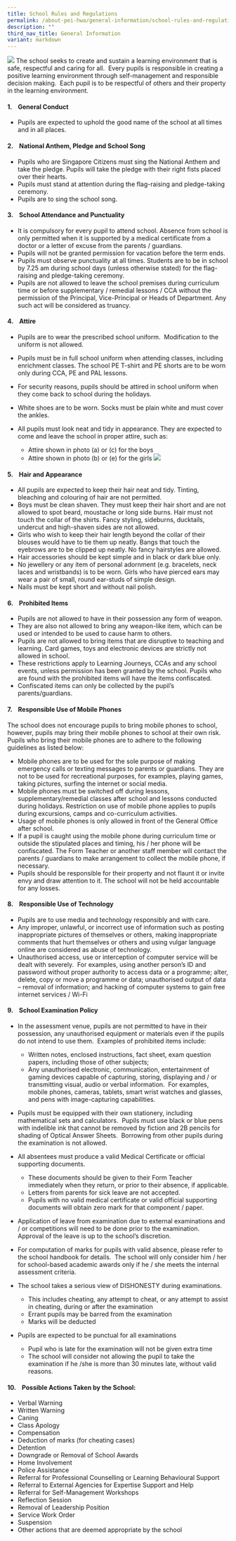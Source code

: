 ```yaml
---
title: School Rules and Regulations
permalink: /about-pei-hwa/general-information/school-rules-and-regulations/
description: ""
third_nav_title: General Information
variant: markdown
---
```

![](/images/Website%20Banners%20Subpage/948x260%20masterhead%20-%20About%20Pei%20Hwa4.jpg)
The school seeks to create and sustain a learning environment that is safe, respectful and caring for all.  Every pupils is responsible in creating a positive learning environment through self-management and responsible decision making.  Each pupil is to be respectful of others and their property in the learning environment.

  

#### 1.    General Conduct

*   Pupils are expected to uphold the good name of the school at all times and in all places.

  

#### 2.    National Anthem, Pledge and School Song

*   Pupils who are Singapore Citizens must sing the National Anthem and take the pledge. Pupils will take the pledge with their right fists placed over their hearts.
*   Pupils must stand at attention during the flag-raising and pledge-taking ceremony.
*   Pupils are to sing the school song.

  

#### 3.    School Attendance and Punctuality

*   It is compulsory for every pupil to attend school. Absence from school is only permitted when it is supported by a medical certificate from a doctor or a letter of excuse from the parents / guardians.
*   Pupils will not be granted permission for vacation before the term ends.
*   Pupils must observe punctuality at all times. Students are to be in school by 7.25 am during school days (unless otherwise stated) for the flag-raising and pledge-taking ceremony.
*   Pupils are not allowed to leave the school premises during curriculum time or before supplementary / remedial lessons / CCA without the permission of the Principal, Vice-Principal or Heads of Department. Any such act will be considered as truancy.

  

#### 4.    Attire

*   Pupils are to wear the prescribed school uniform.  Modification to the uniform is not allowed.
*   Pupils must be in full school uniform when attending classes, including enrichment classes. The school PE T-shirt and PE shorts are to be worn only during CCA, PE and PAL lessons.
*   For security reasons, pupils should be attired in school uniform when they come back to school during the holidays.
*   White shoes are to be worn. Socks must be plain white and must cover the ankles.
* All pupils must look neat and tidy in appearance. They are expected to come and leave the school in proper attire, such as:
    
    *   Attire shown in photo (a) or (c) for the boys
    *   Attire shown in photo (b) or (e) for the girls
![](/images/school%20uniforms%20jpeg.jpg)


#### 5.    Hair and Appearance

*   All pupils are expected to keep their hair neat and tidy. Tinting, bleaching and colouring of hair are not permitted.
*   Boys must be clean shaven. They must keep their hair short and are not allowed to spot beard, moustache or long side burns. Hair must not touch the collar of the shirts. Fancy styling, sideburns, ducktails, undercut and high-shaven sides are not allowed.
*   Girls who wish to keep their hair length beyond the collar of their blouses would have to tie them up neatly. Bangs that touch the eyebrows are to be clipped up neatly. No fancy hairstyles are allowed.
*   Hair accessories should be kept simple and in black or dark blue only.
*   No jewellery or any item of personal adornment (e.g. bracelets, neck laces and wristbands) is to be worn. Girls who have pierced ears may wear a pair of small, round ear-studs of simple design.
*   Nails must be kept short and without nail polish.

  

#### 6.    Prohibited Items

*   Pupils are not allowed to have in their possession any form of weapon.
*   They are also not allowed to bring any weapon-like item, which can be used or intended to be used to cause harm to others.
*   Pupils are not allowed to bring items that are disruptive to teaching and learning. Card games, toys and electronic devices are strictly not allowed in school.
*   These restrictions apply to Learning Journeys, CCAs and any school events, unless permission has been granted by the school. Pupils who are found with the prohibited items will have the items confiscated. 
*   Confiscated items can only be collected by the pupil’s parents/guardians.

  

#### 7.    Responsible Use of Mobile Phones

  

The school does not encourage pupils to bring mobile phones to school, however, pupils may bring their mobile phones to school at their own risk. Pupils who bring their mobile phones are to adhere to the following guidelines as listed below:

  

*   Mobile phones are to be used for the sole purpose of making emergency calls or texting messages to parents or guardians. They are not to be used for recreational purposes, for examples, playing games, taking pictures, surfing the internet or social media.
*   Mobile phones must be switched off during lessons, supplementary/remedial classes after school and lessons conducted during holidays. Restriction on use of mobile phone applies to pupils during excursions, camps and co-curriculum activities.
*   Usage of mobile phones is only allowed in front of the General Office after school.
*   If a pupil is caught using the mobile phone during curriculum time or outside the stipulated places and timing, his / her phone will be confiscated. The Form Teacher or another staff member will contact the parents / guardians to make arrangement to collect the mobile phone, if necessary.
*   Pupils should be responsible for their property and not flaunt it or invite envy and draw attention to it. The school will not be held accountable for any losses.

  

#### 8.    Responsible Use of Technology

*   Pupils are to use media and technology responsibly and with care. 
*   Any improper, unlawful, or incorrect use of information such as posting inappropriate pictures of themselves or others, making inappropriate comments that hurt themselves or others and using vulgar language online are considered as abuse of technology.
*   Unauthorised access, use or interception of computer service will be dealt with severely.  For examples, using another person’s ID and password without proper authority to access data or a programme; alter, delete, copy or move a programme or data; unauthorised output of data – removal of information; and hacking of computer systems to gain free internet services / Wi-Fi

  

#### 9.    School Examination Policy

*   In the assessment venue, pupils are not permitted to have in their possession, any unauthorised equipment or materials even if the pupils do not intend to use them.  Examples of prohibited items include:
	* Written notes, enclosed instructions, fact sheet, exam question papers, including those of other subjects;
	* Any unauthorised electronic, communication, entertainment of gaming devices capable of capturing, storing, displaying and / or transmitting visual, audio or verbal information.  For examples, mobile phones, cameras, tablets, smart wrist watches and glasses, and pens with image-capturing capabilities.


*   Pupils must be equipped with their own stationery, including mathematical sets and calculators.  Pupils must use black or blue pens with indelible ink that cannot be removed by fiction and 2B pencils for shading of Optical Answer Sheets.  Borrowing from other pupils during the examination is not allowed.

  

*   All absentees must produce a valid Medical Certificate or official supporting documents.

	* These documents should be given to their Form Teacher immediately when they return, or prior to their absence, if applicable.
	* Letters from parents for sick leave are not accepted.
	* Pupils with no valid medical certificate or valid official supporting documents will obtain zero mark for that component / paper.

*   Application of leave from examination due to external examinations and / or competitions will need to be done prior to the examination.  Approval of the leave is up to the school’s discretion.

  

*   For computation of marks for pupils with valid absence, please refer to the school handbook for details.  The school will only consider him / her for school-based academic awards only if he / she meets the internal assessment criteria.

  

*   The school takes a serious view of DISHONESTY during examinations.

	* This includes cheating, any attempt to cheat, or any attempt to assist in cheating, during or after the examination
	* Errant pupils may be barred from the examination
	* Marks will be deducted

  

*   Pupils are expected to be punctual for all examinations

	* Pupil who is late for the examination will not be given extra time
	* The school will consider not allowing the pupil to take the examination if he /she is more than 30 minutes late, without valid reasons.

  

#### 10.    Possible Actions Taken by the School:

*   Verbal Warning
*   Written Warning
*   Caning
*   Class Apology
*   Compensation
*   Deduction of marks (for cheating cases)
*   Detention
*   Downgrade or Removal of School Awards
*   Home Involvement
*   Police Assistance
*   Referral for Professional Counselling or Learning Behavioural Support
*   Referral to External Agencies for Expertise Support and Help
*   Referral for Self-Management Workshops
*   Reflection Session
*   Removal of Leadership Position
*   Service Work Order
*   Suspension
*   Other actions that are deemed appropriate by the school